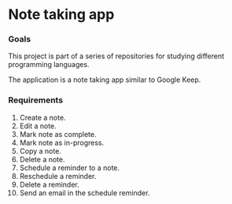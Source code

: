 # Note taking app

### Goals

This project is part of a series of repositories for studying different programming languages.

The application is a note taking app similar to Google Keep.

### Requirements

1. Create a note.
2. Edit a note.
3. Mark note as complete.
4. Mark note as in-progress.
5. Copy a note.
6. Delete a note.
7. Schedule a reminder to a note.
8. Reschedule a reminder.
9. Delete a reminder.
10. Send an email in the schedule reminder.